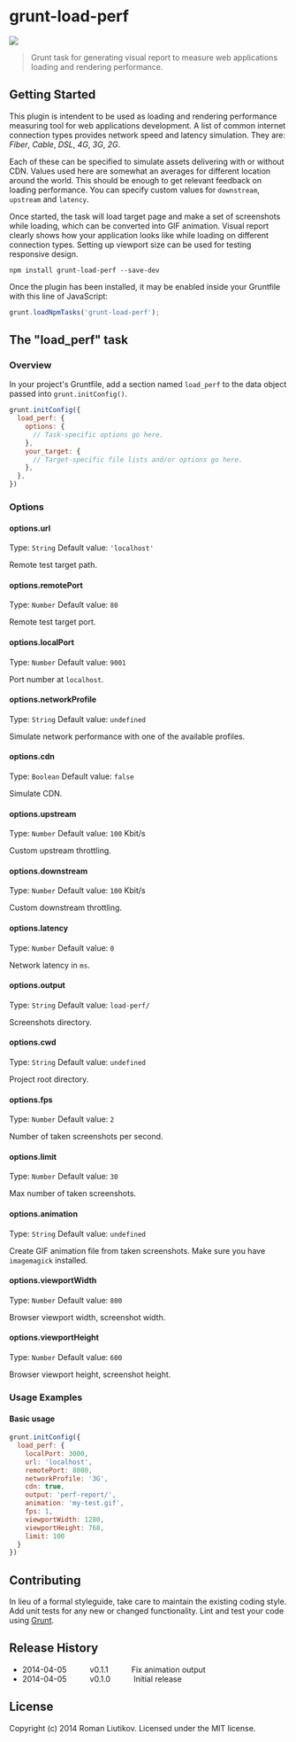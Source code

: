 # grunt-load-perf

![](https://img.shields.io/badge/maintainer%20needed-!-red.svg)

> Grunt task for generating visual report to measure web applications loading and rendering performance.

## Getting Started
This plugin is intendent to be used as loading and rendering performance measuring tool for web applications development. A list of common internet connection types provides network speed and latency simulation. They are: *Fiber*, *Cable*, *DSL*, *4G*, *3G*, *2G*.

Each of these can be specified to simulate assets delivering with or without CDN. Values used here are somewhat an averages for different location around the world. This should be enough to get relevant feedback on loading performance. You can specify custom values for `downstream`, `upstream` and `latency`.

Once started, the task will load target page and make a set of screenshots while loading, which can be converted into GIF animation. Visual report clearly shows how your application looks like while loading on different connection types. Setting up viewport size can be used for testing responsive design.

```shell
npm install grunt-load-perf --save-dev
```

Once the plugin has been installed, it may be enabled inside your Gruntfile with this line of JavaScript:

```js
grunt.loadNpmTasks('grunt-load-perf');
```

## The "load_perf" task

### Overview
In your project's Gruntfile, add a section named `load_perf` to the data object passed into `grunt.initConfig()`.

```js
grunt.initConfig({
  load_perf: {
    options: {
      // Task-specific options go here.
    },
    your_target: {
      // Target-specific file lists and/or options go here.
    },
  },
})
```

### Options

#### options.url
Type: `String`
Default value: `'localhost'`

Remote test target path.

#### options.remotePort
Type: `Number`
Default value: `80`

Remote test target port.

#### options.localPort
Type: `Number`
Default value: `9001`

Port number at `localhost`.

#### options.networkProfile
Type: `String`
Default value: `undefined`

Simulate network performance with one of the available profiles.

#### options.cdn
Type: `Boolean`
Default value: `false`

Simulate CDN.

#### options.upstream
Type: `Number`
Default value: `100` Kbit/s

Custom upstream throttling.

#### options.downstream
Type: `Number`
Default value: `100` Kbit/s

Custom downstream throttling.

#### options.latency
Type: `Number`
Default value: `0`

Network latency in `ms`.

#### options.output
Type: `String`
Default value: `load-perf/`

Screenshots directory.

#### options.cwd
Type: `String`
Default value: `undefined`

Project root directory.

#### options.fps
Type: `Number`
Default value: `2`

Number of taken screenshots per second.

#### options.limit
Type: `Number`
Default value: `30`

Max number of taken screenshots.

#### options.animation
Type: `String`
Default value: `undefined`

Create GIF animation file from taken screenshots. Make sure you have `imagemagick` installed.

#### options.viewportWidth
Type: `Number`
Default value: `800`

Browser viewport width, screenshot width.

#### options.viewportHeight
Type: `Number`
Default value: `600`

Browser viewport height, screenshot height.

### Usage Examples

#### Basic usage

```js
grunt.initConfig({
  load_perf: {
    localPort: 3000,
    url: 'localhost',
    remotePort: 8080,
    networkProfile: '3G',
    cdn: true,
    output: 'perf-report/',
    animation: 'my-test.gif',
    fps: 1,
    viewportWidth: 1280,
    viewportHeight: 768,
    limit: 100
  }
})
```

## Contributing
In lieu of a formal styleguide, take care to maintain the existing coding style. Add unit tests for any new or changed functionality. Lint and test your code using [Grunt](http://gruntjs.com/).

## Release History
- 2014-04-05   v0.1.1   Fix animation output
- 2014-04-05   v0.1.0   Initial release

## License
Copyright (c) 2014 Roman Liutikov. Licensed under the MIT license.
